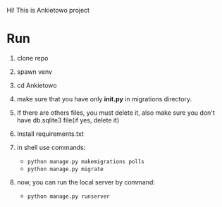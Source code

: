 Hi! 
This is Ankietowo project

# Run

1. clone repo
2. spawn venv
3. cd Ankietowo
4. make sure that you have only __init.py__ in migrations directory.
5. If there are others files, you must delete it, also make sure you don't have 
db.sqlite3 file(if yes, delete it)
6. Install requirements.txt
7. in shell use commands:
    - ```python manage.py makemigrations polls```
    - ```python manage.py migrate```

8. now, you can run the local server by command:
    - ```python manage.py runserver```
